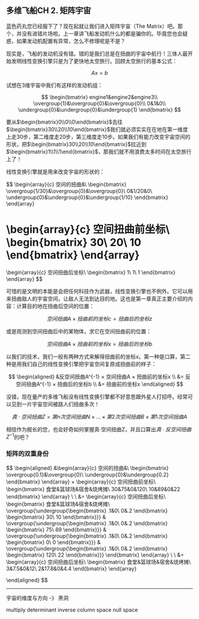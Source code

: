 ## 多维飞船CH 2. 矩阵宇宙

蓝色药丸您已经服下了？现在起就让我们进入矩阵宇宙（The Matrix）吧。那个，并没有进错片场啦。上一章讲飞船发动机什么的都是骗你的。毕竟您也会疑惑，如果发动机配置有异常，怎么不修理呢是不是？

现实是，飞船的发动机没有错。错的是我们总是在扭曲的宇宙中航行！三体人最开始发明线性变换引擎只是为了更快地太空旅行。回顾太空旅行的基本公式：

$$Ax=b$$

试想在3维宇宙中我们有这样的发动机组：

$$
\begin{bmatrix}
engine1&engine2&engine3\\ 
\overgroup{1}&\overgroup{0}&\overgroup{0}\\
0&1&0\\
\undergroup{0}&\undergroup{0}&\undergroup{1}
\end{bmatrix}
$$

要从$\begin{bmatrix}0\\0\\0\end{bmatrix}$去往$\begin{bmatrix}30\\20\\10\end{bmatrix}$我们就必须实实在在地在第一维度上走30步，第二维度走20步，第三维度走10步。如果我们有能力改变宇宙空间的形状，把$\begin{bmatrix}30\\20\\10\end{bmatrix}$拉近到$\begin{bmatrix}1\\1\\1\end{bmatrix}$，那我们就不用浪费太多时间在太空旅行上了！

线性变换引擎就是用来改变宇宙的形状的：

$$
\begin{array}{c}
   空间的扭曲&\\
   \begin{bmatrix} 
\overgroup{1/30}&\overgroup{0}&\overgroup{0}\\
0&1/20&0\\
\undergroup{0}&\undergroup{0}&\undergroup{1/10}
\end{bmatrix}
\end{array}

\begin{array}{c}
空间扭曲前坐标\\
\begin{bmatrix} 
30\\
20\\
10
\end{bmatrix}
\end{array}
=
\begin{array}{c}
空间扭曲后坐标\\
\begin{bmatrix} 
1\\
1\\
1
\end{bmatrix}
\end{array}
$$

可惜的是文明的本能是会把任何科技作为武器，线性变换引擎也不例外。它可以用来扭曲敌人的宇宙空间，让敌人无法到达目的地。这也是第一章真正主要介绍的内容：计算目的地在扭曲后空间的位置：

$$
空间扭曲A × 扭曲前的坐标c = 扭曲后的坐标z
$$

或是观测到空间扭曲后中的某物体，求它在空间扭曲前的位置：

$$
空间扭曲A × 扭曲前的坐标x = 扭曲后的坐标b
$$

以我们的技术，我们一般有两种方式来解得扭曲前的坐标$x$。第一种是口算，第二种是用我们自己的线性变换引擎把宇宙空间复原成扭曲前的样子：

$$
\begin{aligned}
&反空间扭曲A^{-1} × 空间扭曲A × 扭曲前的坐标x \\
&= 反空间扭曲A^{-1} × 扭曲后的坐标b \\
&= 扭曲前的坐标x
\end{aligned}
$$

没错，现在量产的多维飞船没有线性变换引擎都不好意思跟外星人打招呼。经常可以见到一片宇宙空间被路人们扭曲多次！

$$
真·空间扭曲Z = 第n次空间扭曲N × ... × 第2次空间扭曲B × 第1次空间扭曲A
$$

相信作为舰长的您，也会好奇如何掌握真·空间扭曲Z，并且口算出$真·反空间扭曲Z^{-1}$的吧？

### **矩阵的双重身份**

$$
\begin{aligned}
&\begin{array}{c}
   空间的扭曲&\\
   \begin{bmatrix} 
\overgroup{0.1}&\overgroup{0}\\
\undergroup{0}&\undergroup{0.2}
\end{bmatrix}
\end{array}
×
\begin{array}{c}
空间扭曲前坐标\\
\begin{bmatrix} 
食堂&篮球场&宿舍&烧烤摊\\
30&75&0&120\\
10&89&0&22
\end{bmatrix}
\end{array}
\\
\\
&=
\begin{array}{c}
空间扭曲后坐标\\
\begin{bmatrix} 
食堂&篮球场&宿舍&烧烤摊\\
\overgroup{\undergroup{\begin{bmatrix} 
.1&0\\
0&.2
\end{bmatrix}
\begin{bmatrix} 
30\\
10
\end{bmatrix}}}
&
\overgroup{\undergroup{\begin{bmatrix} 
.1&0\\
0&.2
\end{bmatrix}
\begin{bmatrix} 
75\\
89
\end{bmatrix}}}
&
\overgroup{\undergroup{\begin{bmatrix} 
.1&0\\
0&.2
\end{bmatrix}
\begin{bmatrix} 
0\\
0
\end{bmatrix}}}
&
\overgroup{\undergroup{\begin{bmatrix} 
.1&0\\
0&.2
\end{bmatrix}
\begin{bmatrix} 
120\\
22
\end{bmatrix}}}
\end{bmatrix}
\end{array}
\\
\\
&=
\begin{array}{c}
空间扭曲后坐标\\
\begin{bmatrix} 
食堂&篮球场&宿舍&烧烤摊\\
3&7.5&0&12\\
2&17.8&0&4.4
\end{bmatrix}
\end{array}

\end{aligned}
$$

-----


宇宙的维度与方向 -》 黑洞

multiply
determinant
inverse
column space
null space
